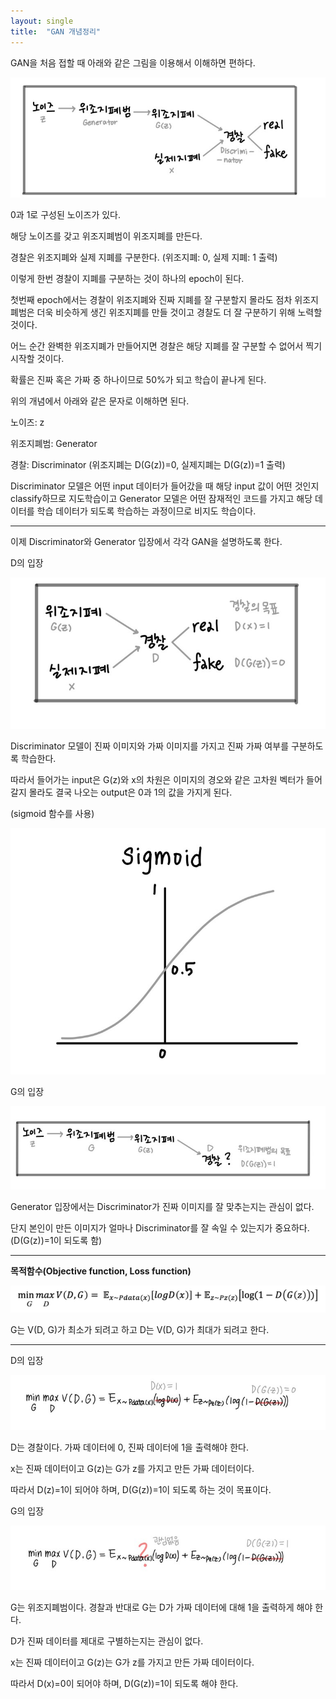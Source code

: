 ```yaml
---
layout: single
title:  "GAN 개념정리"
---
```


GAN을 처음 접할 때 아래와 같은 그림을 이용해서 이해하면 편하다.

![GAN](https://github.com/ornni/GAN/blob/main/image/GAN.jpg?raw=true)

0과 1로 구성된 노이즈가 있다.

해당 노이즈를 갖고 위조지폐범이 위조지폐를 만든다.

경찰은 위조지폐와 실제 지폐를 구분한다. (위조지폐: 0, 실제 지폐: 1 출력)

이렇게 한번 경찰이 지폐를 구분하는 것이 하나의 epoch이 된다.



첫번째 epoch에서는 경찰이 위조지폐와 진짜 지폐를 잘 구분할지 몰라도 점차 위조지폐범은 더욱 비슷하게 생긴 위조지폐를 만들 것이고 경찰도 더 잘 구분하기 위해 노력할 것이다.

어느 순간 완벽한 위조지폐가 만들어지면 경찰은 해당 지폐를 잘 구분할 수 없어서 찍기 시작할 것이다.

확률은 진짜 혹은 가짜 중 하나이므로 50%가 되고 학습이 끝나게 된다.



위의 개념에서 아래와 같은 문자로 이해하면 된다.

노이즈: z

위조지폐범: Generator

경찰: Discriminator (위조지폐는 D(G(z))=0, 실제지폐는 D(G(z))=1 출력)



Discriminator 모델은 어떤 input 데이터가 들어갔을 때 해당 input 값이 어떤 것인지 classify하므로 지도학습이고 Generator 모델은 어떤 잠재적인 코드를 가지고 해당 데이터를 학습 데이터가 되도록 학습하는 과정이므로 비지도 학습이다.

------

이제 Discriminator와 Generator 입장에서 각각 GAN을 설명하도록 한다.

D의 입장

![Discriminator](https://github.com/ornni/GAN/blob/main/image/Discriminator.jpg?raw=true)

Discriminator 모델이 진짜 이미지와 가짜 이미지를 가지고 진짜 가짜 여부를 구분하도록 학습한다.

따라서 들어가는 input은 G(z)와 x의 차원은 이미지의 경오와 같은 고차원 벡터가 들어갈지 몰라도 결국 나오는 output은 0과 1의 값을 가지게 된다.

(sigmoid 함수를 사용)

![sigmoid function](https://github.com/ornni/GAN/blob/main/image/sigmoid%20function.jpg?raw=true)



G의 입장

![Generator](https://github.com/ornni/GAN/blob/main/image/Generator.jpg?raw=true)

Generator 입장에서는 Discriminator가 진짜 이미지를 잘 맞추는지는 관심이 없다.

단지 본인이 만든 이미지가 얼마나 Discriminator를 잘 속일 수 있는지가 중요하다.(D(G(z))=1이 되도록 함)

------

**목적함수(Objective function, Loss function)**

![GAN loss function](https://github.com/ornni/GAN/blob/main/image/GAN%20loss%20function.png?raw=true)

G는 V(D, G)가 최소가 되려고 하고 D는 V(D, G)가 최대가 되려고 한다.

------

D의 입장

![Discriminator loss function](https://github.com/ornni/GAN/blob/main/image/Discriminator%20loss%20fuction.jpg?raw=true)

D는 경찰이다. 가짜 데이터에 0, 진짜 데이터에 1을 출력해야 한다.

x는 진짜 데이터이고 G(z)는 G가 z를 가지고 만든 가짜 데이터이다.

따라서 D(z)=1이 되어야 하며, D(G(z))=1이 되도록 하는 것이 목표이다.


G의 입장

![Generator loss function](https://github.com/ornni/GAN/blob/main/image/Generator%20loss%20function.jpg?raw=true)

G는 위조지폐범이다. 경찰과 반대로 G는 D가 가짜 데이터에 대해 1을 출력하게 해야 한다.

D가 진짜 데이터를 제대로 구별하는지는 관심이 없다.

x는 진짜 데이터이고 G(z)는 G가 z를 가지고 만든 가짜 데이터이다.

따라서 D(x)=0이 되어야 하며, D(G(z))=1이 되도록 해야 한다.
